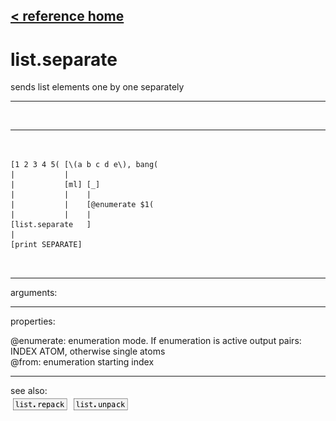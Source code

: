 [< reference home](index.html)
---

# list.separate


sends list elements one by one separately

---

<br>


---


```


[1 2 3 4 5( [\(a b c d e\), bang(
|           |
|           [ml] [_]
|           |    |
|           |    [@enumerate $1(
|           |    |
[list.separate   ]
|
[print SEPARATE]

            
```

---
arguments:


---
properties:

@enumerate: enumeration mode. If
            enumeration is active output pairs: INDEX ATOM, otherwise single atoms<br>
@from: enumeration starting index<br>

---
see also:<br>
[![list.repack](img/object_list.repack.png)](list.repack.html)
[![list.unpack](img/object_list.unpack.png)](list.unpack.html)
